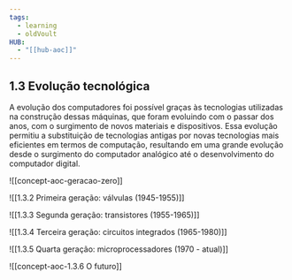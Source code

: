 ```yaml
---
tags:
  - learning
  - oldVoult
HUB:
  - "[[hub-aoc]]"
---
```

## 1.3 Evolução tecnológica

A evolução dos computadores foi possível graças às tecnologias utilizadas na construção dessas máquinas, que foram evoluindo com o passar dos anos, com o surgimento de novos materiais e dispositivos. Essa evolução permitiu a substituição de tecnologias antigas por novas tecnologias mais eficientes em termos de computação, resultando em uma grande evolução desde o surgimento do computador analógico até o desenvolvimento do computador digital.


![[concept-aoc-geracao-zero]]


![[1.3.2 Primeira geração: válvulas (1945-1955)]]


![[1.3.3 Segunda geração: transistores (1955-1965)]] 


![[1.3.4 Terceira geração: circuitos integrados (1965-1980)]]

![[1.3.5 Quarta geração: microprocessadores (1970 - atual)]] 




![[concept-aoc-1.3.6 O futuro]]
